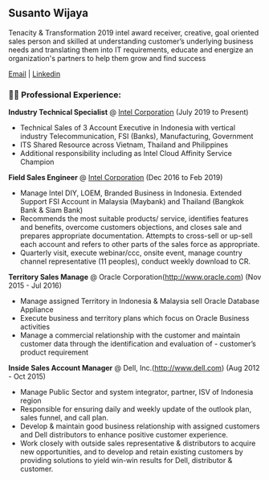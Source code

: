 ## Susanto Wijaya
Tenacity & Transformation 2019 intel award receiver, creative, goal oriented sales person and skilled at understanding customer’s underlying business needs and translating them into IT requirements, educate and energize an organization's partners to help them grow and find success

[Email](mailto:susanto.huang@gmail.com) | [Linkedin](http://linkedin.com/in/stow)

### :man_technologist: Professional Experience: 

**Industry Technical Specialist** @ [Intel Corporation](http://www.intel.co.id)  (July 2019 to Present)
* Technical Sales of 3 Account Executive in Indonesia with vertical industry Telecommunication, FSI (Banks), Manufacturing, Government 
* ITS Shared Resource across Vietnam, Thailand and Philippines
* Additional responsibility including as Intel Cloud Affinity Service Champion

**Field Sales Engineer** @ [Intel Corporation](http://www.intel.co.id)  (Dec 2016 to Feb 2019)
* Manage Intel DIY, LOEM, Branded Business in Indonesia. Extended Support FSI Account in Malaysia (Maybank) and Thailand (Bangkok Bank & Siam Bank) 
* Recommends the most suitable products/ service, identifies features and benefits, overcome customers objections, and closes sale and prepares appropriate documentation. Attempts to cross-sell or up-sell each account and refers to other parts of the sales force as appropriate.  
* Quarterly visit, execute webinar/ccc, onsite event, manage country channel representative (11 peoples), conduct weekly download to CR. 

**Territory Sales Manage** @ Oracle Corporation(http://www.oracle.com) (Nov 2015 - Jul 2016)
* Manage assigned Territory in Indonesia & Malaysia sell Oracle Database Appliance
* Execute business and territory plans which focus on Oracle Business activities 
* Manage a commercial relationship with the customer and maintain customer data through the identification and evaluation of - customer’s product requirement 

**Inside Sales Account Manager** @ Dell, Inc.(http://www.dell.com) (Aug 2012 - Oct 2015) 
* Manage Public Sector and system integrator, partner, ISV of Indonesia region
* Responsible for ensuring daily and weekly update of the outlook plan, sales funnel, and call plan. 
* Develop & maintain good business relationship with assigned customers and Dell distributors to enhance positive customer experience. 
* Work closely with outside sales representative & distributors to acquire new opportunities, and to develop and retain existing customers by providing solutions to yield win-win results for Dell, distributor & customer. 
